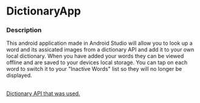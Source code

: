# DictionaryApp

<h3>Description</h3>
This android application made in Android Studio will allow you to look up a word and its assicated images from a dictionary API and add it to your own local dictionary. When you have added your words they can be viewed offline and are saved to your devices local storage. You can tap on each word to switch it to your "Inactive Words" list so they will no longer be displayed.
<br><br>

[Dictionary API that was used.](https://dictionaryapi.com/) 
